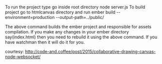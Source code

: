 To run the project type go inside root directory node server.js
To build project go to htmlcanvas directory and run
ember build --environment=production --output-path=../public/

The above command builds the ember project and responsible for assets compilation. If you make any changes in your ember directory say(index.html) then you need to rebuild it using the above command. If you have watchman then it will do it for you.


courtesy: http://code-and.coffee/post/2015/collaborative-drawing-canvas-node-websocket/

